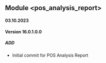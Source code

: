 ## Module <pos_analysis_report>

#### 03.10.2023
#### Version 16.0.1.0.0
##### ADD
- Initial commit for POS Analysis Report
